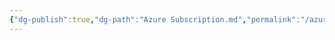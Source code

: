 ```yaml
---
{"dg-publish":true,"dg-path":"Azure Subscription.md","permalink":"/azure-subscription/","tags":["notes"]}
---
```


